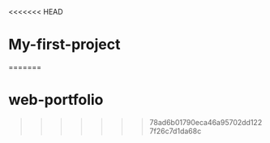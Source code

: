 <<<<<<< HEAD
# My-first-project
=======
# web-portfolio
>>>>>>> 78ad6b01790eca46a95702dd1227f26c7d1da68c
